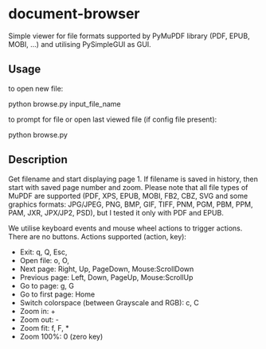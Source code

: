 # document-browser

Simple viewer for file formats supported by PyMuPDF library (PDF, EPUB, MOBI, ...) and utilising PySimpleGUI as GUI.

## Usage

to open new file:

python browse.py input_file_name

to prompt for file or open last viewed file (if config file present):

python browse.py

## Description

Get filename and start displaying page 1. If filename is saved in history,
then start with saved page number and zoom. Please note that all file types
of MuPDF are supported (PDF, XPS, EPUB, MOBI, FB2, CBZ, SVG and some graphics 
formats: JPG/JPEG, PNG, BMP, GIF, TIFF, PNM, PGM, PBM, PPM, PAM, JXR, JPX/JP2, PSD),
but I tested it only with PDF and EPUB.

We utilise keyboard events and mouse wheel actions to trigger actions.
There are no buttons. Actions supported (action, key):
- Exit: q, Q, Esc,
- Open file: o, O,
- Next page: Right, Up, PageDown, Mouse:ScrollDown
- Previous page: Left, Down, PageUp, Mouse:ScrollUp
- Go to page: g, G
- Go to first page: Home
- Switch colorspace (between Grayscale and RGB): c, C
- Zoom in: +
- Zoom out: -
- Zoom fit: f, F, *
- Zoom 100%: 0 (zero key) 
